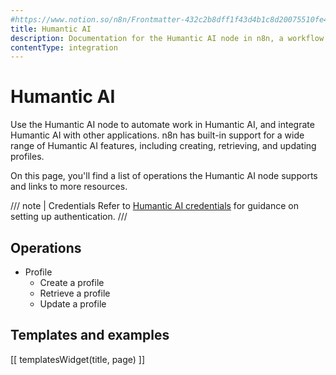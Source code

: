 ```yaml
---
#https://www.notion.so/n8n/Frontmatter-432c2b8dff1f43d4b1c8d20075510fe4
title: Humantic AI
description: Documentation for the Humantic AI node in n8n, a workflow automation platform. Includes details of operations and configuration, and links to examples and credentials information.
contentType: integration
---
```


# Humantic AI

Use the Humantic AI node to automate work in Humantic AI, and integrate Humantic AI with other applications. n8n has built-in support for a wide range of Humantic AI features, including creating, retrieving, and updating profiles. 

On this page, you'll find a list of operations the Humantic AI node supports and links to more resources.

/// note | Credentials
Refer to [Humantic AI credentials](/integrations/builtin/credentials/humanticai/) for guidance on setting up authentication. 
///

## Operations

* Profile
    * Create a profile
    * Retrieve a profile
    * Update a profile

## Templates and examples

<!-- see https://www.notion.so/n8n/Pull-in-templates-for-the-integrations-pages-37c716837b804d30a33b47475f6e3780 -->
[[ templatesWidget(title, page) ]]

